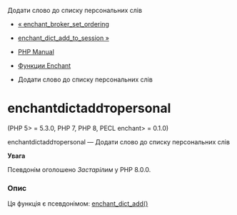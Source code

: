 Додати слово до списку персональних слів

-   [« enchant\_broker\_set\_ordering](function.enchant-broker-set-ordering.html)
    
-   [enchant\_dict\_add\_to\_session »](function.enchant-dict-add-to-session.html)
    
-   [PHP Manual](index.html)
    
-   [Функции Enchant](ref.enchant.html)
    
-   Додати слово до списку персональних слів
    

# enchantdictaddтоpersonal

(PHP 5> = 5.3.0, PHP 7, PHP 8, PECL enchant> = 0.1.0)

enchantdictaddтоpersonal — Додати слово до списку персональних слів

**Увага**

Псевдонім оголошено *Застарілим* у PHP 8.0.0.

### Опис

Ця функція є псевдонімом: [enchant\_dict\_add()](function.enchant-dict-add.html)